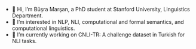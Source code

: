 - 👋 Hi, I’m Büşra Marşan, a PhD student at Stanford University, Linguistics Department.
- 👀 I’m interested in NLP, NLI, computational and formal semantics, and computational linguistics.
- 🌱 I’m currently working on CNLI-TR: A challenge dataset in Turkish for NLI tasks.

<!---
iambusra/iambusra is a ✨ special ✨ repository because its `README.md` (this file) appears on your GitHub profile.
You can click the Preview link to take a look at your changes.
--->
